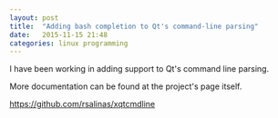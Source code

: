 ```yaml
---
layout: post
title:  "Adding bash completion to Qt's command-line parsing"
date:   2015-11-15 21:48
categories: linux programming
---
```


I have been working in adding support to Qt's command line parsing. 

More documentation can be found at the project's page itself.

https://github.com/rsalinas/xqtcmdline
